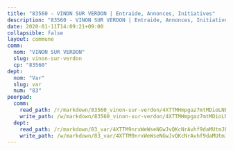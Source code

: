 ```yaml
---
title: "83560 - VINON SUR VERDON | Entraide, Annonces, Initiatives"
description: "83560 - VINON SUR VERDON | Entraide, Annonces, Initiatives"
date: 2020-01-11T14:09:21+09:00
collapsible: false
layout: commune
comm:
  nom: "VINON SUR VERDON"
  slug: vinon-sur-verdon
  cp: "83560"
dept:
  nom: "Var"
  slug: var
  num: "83"
peerpad:
  comm:
    read_path: /r/markdown/83560_vinon-sur-verdon/4XTTMHmpgaz7mtMDioLNFywbbJEhfouScVhx2QH5cDnne88r1
    write_path: /w/markdown/83560_vinon-sur-verdon/4XTTMHmpgaz7mtMDioLNFywbbJEhfouScVhx2QH5cDnne88r1-K3TgUerTuegcfdKbgF3YyNUkk8zSM1x1pgk6Aj532icq4ihLYR4eimoGBE3KDYLxd84sRSNAMabiX23cFhr7a8DZd18c4g57NAd7hPdr6juBxMWqX88agirT5SpVK3HLEz2CLPk1
  dept:
    read_path: /r/markdown/83_var/4XTTM9nrxWeWseNGwJvQKcNrAvhf9daMUtmJFyuTCRVRxiQhJ
    write_path: /w/markdown/83_var/4XTTM9nrxWeWseNGwJvQKcNrAvhf9daMUtmJFyuTCRVRxiQhJ-K3TgTkbV5EeE5ztheh8tn4MGBxq8r8BVQdiSVrn3rAQKUfBUzy1SpnL7kiXYD24VhE1ooCba4S1a12268DXaVL5Dh1W3oDQu8Yj58kjUk3PAVaf4GwZWkisJBFW5Z6TWnf5Ads7a
---
```


